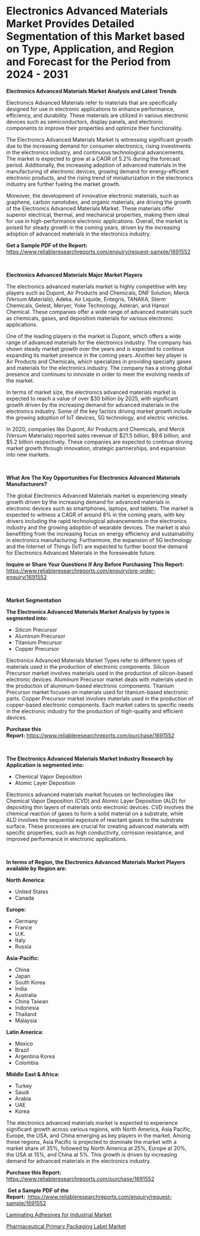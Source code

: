 <p><h1>Electronics Advanced Materials Market Provides Detailed Segmentation of this Market based on Type, Application, and Region and Forecast for the Period from 2024 - 2031</h1></p><p><strong>Electronics Advanced Materials Market Analysis and Latest Trends</strong></p>
<p><p>Electronics Advanced Materials refer to materials that are specifically designed for use in electronic applications to enhance performance, efficiency, and durability. These materials are utilized in various electronic devices such as semiconductors, display panels, and electronic components to improve their properties and optimize their functionality.</p><p>The Electronics Advanced Materials Market is witnessing significant growth due to the increasing demand for consumer electronics, rising investments in the electronics industry, and continuous technological advancements. The market is expected to grow at a CAGR of 5.2% during the forecast period. Additionally, the increasing adoption of advanced materials in the manufacturing of electronic devices, growing demand for energy-efficient electronic products, and the rising trend of miniaturization in the electronics industry are further fueling the market growth.</p><p>Moreover, the development of innovative electronic materials, such as graphene, carbon nanotubes, and organic materials, are driving the growth of the Electronics Advanced Materials Market. These materials offer superior electrical, thermal, and mechanical properties, making them ideal for use in high-performance electronic applications. Overall, the market is poised for steady growth in the coming years, driven by the increasing adoption of advanced materials in the electronics industry.</p></p>
<p><strong>Get a Sample PDF of the Report:&nbsp;</strong> <a href="https://www.reliableresearchreports.com/enquiry/request-sample/1691552">https://www.reliableresearchreports.com/enquiry/request-sample/1691552</a></p>
<p>&nbsp;</p>
<p><strong>Electronics Advanced Materials Major Market Players</strong></p>
<p><p>The electronics advanced materials market is highly competitive with key players such as Dupont, Air Products and Chemicals, DNF Solution, Merck (Versum Materials), Adeka, Air Liquide, Entegris, TANAKA, Sterm Chemicals, Gelest, Meryer, Yoke Technology, Asteran, and Hansol Chemical. These companies offer a wide range of advanced materials such as chemicals, gases, and deposition materials for various electronic applications.</p><p>One of the leading players in the market is Dupont, which offers a wide range of advanced materials for the electronics industry. The company has shown steady market growth over the years and is expected to continue expanding its market presence in the coming years. Another key player is Air Products and Chemicals, which specializes in providing specialty gases and materials for the electronics industry. The company has a strong global presence and continues to innovate in order to meet the evolving needs of the market.</p><p>In terms of market size, the electronics advanced materials market is expected to reach a value of over $30 billion by 2025, with significant growth driven by the increasing demand for advanced materials in the electronics industry. Some of the key factors driving market growth include the growing adoption of IoT devices, 5G technology, and electric vehicles.</p><p>In 2020, companies like Dupont, Air Products and Chemicals, and Merck (Versum Materials) reported sales revenue of $21.5 billion, $9.6 billion, and $5.2 billion respectively. These companies are expected to continue driving market growth through innovation, strategic partnerships, and expansion into new markets.</p></p>
<p>&nbsp;</p>
<p><strong>What Are The Key Opportunities For Electronics Advanced Materials Manufacturers?</strong></p>
<p><p>The global Electronics Advanced Materials market is experiencing steady growth driven by the increasing demand for advanced materials in electronic devices such as smartphones, laptops, and tablets. The market is expected to witness a CAGR of around 8% in the coming years, with key drivers including the rapid technological advancements in the electronics industry and the growing adoption of wearable devices. The market is also benefitting from the increasing focus on energy efficiency and sustainability in electronics manufacturing. Furthermore, the expansion of 5G technology and the Internet of Things (IoT) are expected to further boost the demand for Electronics Advanced Materials in the foreseeable future.</p></p>
<p><strong>Inquire or Share Your Questions If Any Before Purchasing This Report:</strong> <a href="https://www.reliableresearchreports.com/enquiry/pre-order-enquiry/1691552">https://www.reliableresearchreports.com/enquiry/pre-order-enquiry/1691552</a></p>
<p>&nbsp;</p>
<p><strong>Market Segmentation</strong></p>
<p><strong>The Electronics Advanced Materials Market Analysis by types is segmented into:</strong></p>
<p><ul><li>Silicon Precursor</li><li>Aluminum Precursor</li><li>Titanium Precursor</li><li>Copper Precursor</li></ul></p>
<p><p>Electronics Advanced Materials Market Types refer to different types of materials used in the production of electronic components. Silicon Precursor market involves materials used in the production of silicon-based electronic devices. Aluminum Precursor market deals with materials used in the production of aluminum-based electronic components. Titanium Precursor market focuses on materials used for titanium-based electronic parts. Copper Precursor market involves materials used in the production of copper-based electronic components. Each market caters to specific needs in the electronic industry for the production of high-quality and efficient devices.</p></p>
<p><strong>Purchase this Report:&nbsp;</strong><a href="https://www.reliableresearchreports.com/purchase/1691552">https://www.reliableresearchreports.com/purchase/1691552</a></p>
<p>&nbsp;</p>
<p><strong>The Electronics Advanced Materials Market Industry Research by Application is segmented into:</strong></p>
<p><ul><li>Chemical Vapor Deposition</li><li>Atomic Layer Deposition</li></ul></p>
<p><p>Electronics advanced materials market focuses on technologies like Chemical Vapor Deposition (CVD) and Atomic Layer Deposition (ALD) for depositing thin layers of materials onto electronic devices. CVD involves the chemical reaction of gases to form a solid material on a substrate, while ALD involves the sequential exposure of reactant gases to the substrate surface. These processes are crucial for creating advanced materials with specific properties, such as high conductivity, corrosion resistance, and improved performance in electronic applications.</p></p>
<p>&nbsp;</p>
<p><strong>In terms of Region, the Electronics Advanced Materials Market Players available by Region are:</strong></p>
<p>
    <p> <strong> North America: </strong>
        <ul>
            <li>United States</li>
            <li>Canada</li>
        </ul>
        </p> 
    <p> <strong> Europe: </strong>
        <ul>
            <li>Germany</li>
            <li>France</li>
            <li>U.K.</li>
            <li>Italy</li>
            <li>Russia</li>
        </ul>
        </p> 
    <p> <strong> Asia-Pacific: </strong>
        <ul>
            <li>China</li>
            <li>Japan</li>
            <li>South Korea</li>
            <li>India</li>
            <li>Australia</li>
            <li>China Taiwan</li>
            <li>Indonesia</li>
            <li>Thailand</li>
            <li>Malaysia</li>
        </ul>
        </p> 
    <p> <strong> Latin America: </strong>
        <ul>
            <li>Mexico</li>
            <li>Brazil</li>
            <li>Argentina Korea</li>
            <li>Colombia</li>
        </ul>
        </p> 
    <p> <strong> Middle East & Africa: </strong>
        <ul>
            <li>Turkey</li>
            <li>Saudi</li>
            <li>Arabia</li>
            <li>UAE</li>
            <li>Korea</li>
        </ul>
    </p>
    </p>
<p><p>The electronics advanced materials market is expected to experience significant growth across various regions, with North America, Asia Pacific, Europe, the USA, and China emerging as key players in the market. Among these regions, Asia Pacific is projected to dominate the market with a market share of 35%, followed by North America at 25%, Europe at 20%, the USA at 15%, and China at 5%. This growth is driven by increasing demand for advanced materials in the electronics industry.</p></p>
<p><strong>Purchase this Report: </strong><a href="https://www.reliableresearchreports.com/purchase/1691552">https://www.reliableresearchreports.com/purchase/1691552</a></p>
<p>&nbsp;<strong>Get a Sample PDF of the Report:&nbsp;&nbsp;</strong><a href="https://www.reliableresearchreports.com/enquiry/request-sample/1691552">https://www.reliableresearchreports.com/enquiry/request-sample/1691552</a></p>
<p><strong></strong></p>
<p><p><a href="https://issuu.com/reportprime-2/docs/laminating-adhesives-for-industrial-market-size-20">Laminating Adhesives for Industrial Market</a></p><p><a href="https://issuu.com/reportprime-2/docs/pharmaceutical-primary-packaging-label-market-size">Pharmaceutical Primary Packaging Label Market</a></p></p>